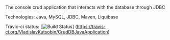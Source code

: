 The console crud application that interacts with the database through JDBC

Technologies: Java, MySQL, JDBC, Maven, Liquibase

Travic-ci status:
[![Build Status](https://travis-ci.org/VladislavKutsobin/CrudDBJavaApplication.svg?branch=master)]
(https://travis-ci.org/VladislavKutsobin/CrudDBJavaApplication)